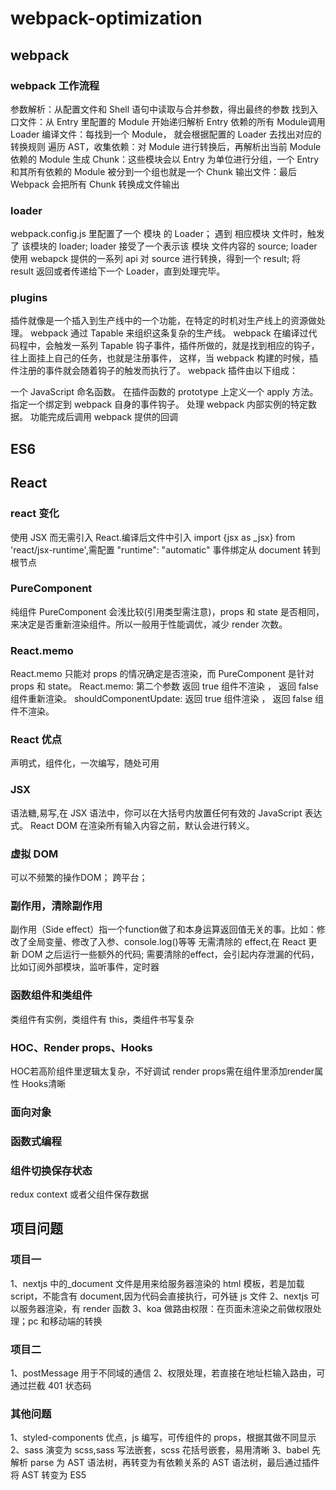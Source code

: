 # webpack-optimization
## webpack
### webpack 工作流程
参数解析：从配置文件和 Shell 语句中读取与合并参数，得出最终的参数
找到入口文件：从 Entry 里配置的 Module 开始递归解析 Entry 依赖的所有 Module调用 
Loader 编译文件：每找到一个 Module， 就会根据配置的 Loader 去找出对应的转换规则
遍历 AST，收集依赖：对 Module 进行转换后，再解析出当前 Module 依赖的 Module
生成 Chunk：这些模块会以 Entry 为单位进行分组，一个 Entry 和其所有依赖的 Module 被分到一个组也就是一个 Chunk
输出文件：最后 Webpack 会把所有 Chunk 转换成文件输出
### loader
webpack.config.js 里配置了一个 模块 的 Loader；
遇到 相应模块 文件时，触发了 该模块的 loader;
loader 接受了一个表示该 模块 文件内容的 source;
loader 使用 webapck 提供的一系列 api 对 source 进行转换，得到一个 result;
将 result 返回或者传递给下一个 Loader，直到处理完毕。

### plugins

插件就像是一个插入到生产线中的一个功能，在特定的时机对生产线上的资源做处理。
webpack 通过 Tapable 来组织这条复杂的生产线。 
webpack 在编译过代码程中，会触发一系列 Tapable 钩子事件，插件所做的，就是找到相应的钩子，往上面挂上自己的任务，也就是注册事件，
这样，当 webpack 构建的时候，插件注册的事件就会随着钩子的触发而执行了。
webpack 插件由以下组成：

一个 JavaScript 命名函数。
在插件函数的 prototype 上定义一个 apply 方法。
指定一个绑定到 webpack 自身的事件钩子。
处理 webpack 内部实例的特定数据。
功能完成后调用 webpack 提供的回调


## ES6

## React

### react 变化

使用 JSX 而无需引入 React.编译后文件中引入 import {jsx as \_jsx} from 'react/jsx-runtime',需配置 
"runtime": "automatic"
事件绑定从 document 转到根节点

### PureComponent

纯组件 PureComponent 会浅比较(引用类型需注意)，props 和 state 是否相同，来决定是否重新渲染组件。所以一般用于性能调优，减少 render 次数。

### React.memo

React.memo 只能对 props 的情况确定是否渲染，而 PureComponent 是针对 props 和 state。
React.memo: 第二个参数 返回 true 组件不渲染 ， 返回 false 组件重新渲染。 shouldComponentUpdate: 返回 true 组件渲染 ， 返回 false 组件不渲染。

### React 优点

声明式，组件化，一次编写，随处可用

### JSX

语法糖,易写,在 JSX 语法中，你可以在大括号内放置任何有效的 JavaScript 表达式。
React DOM 在渲染所有输入内容之前，默认会进行转义。

### 虚拟 DOM
可以不频繁的操作DOM；
跨平台；

### 副作用，清除副作用
副作用（Side effect）指一个function做了和本身运算返回值无关的事。比如：修改了全局变量、修改了入参、console.log()等等
无需清除的 effect,在 React 更新 DOM 之后运行一些额外的代码;
需要清除的effect，会引起内存泄漏的代码，比如订阅外部模块，监听事件，定时器

### 函数组件和类组件

类组件有实例，类组件有 this，类组件书写复杂

### HOC、Render props、Hooks
HOC若高阶组件里逻辑太复杂，不好调试
render props需在组件里添加render属性
Hooks清晰

### 面向对象

### 函数式编程

### 组件切换保存状态

redux context 或者父组件保存数据


## 项目问题

### 项目一

1、nextjs 中的\_document 文件是用来给服务器渲染的 html 模板，若是加载 script，不能含有 document,因为代码会直接执行，可外链 js 文件
2、nextjs 可以服务器渲染，有 render 函数
3、koa 做路由权限：在页面未渲染之前做权限处理；pc 和移动端的转换

### 项目二

1、postMessage 用于不同域的通信
2、权限处理，若直接在地址栏输入路由，可通过拦截 401 状态码

### 其他问题

1、styled-components 优点，js 编写，可传组件的 props，根据其做不同显示
2、sass 演变为 scss,sass 写法嵌套，scss 花括号嵌套，易用清晰
3、babel 先解析 parse 为 AST 语法树，再转变为有依赖关系的 AST 语法树，最后通过插件将 AST 转变为 ES5
